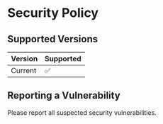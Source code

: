 # Security Policy

## Supported Versions

| Version | Supported          |
| ------- | ------------------ |
| Current | :white_check_mark: |

## Reporting a Vulnerability

Please report all suspected security vulnerabilities.
